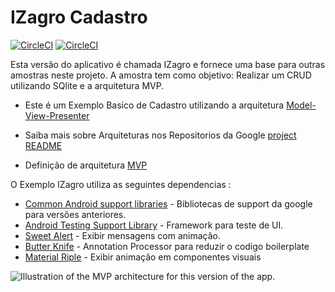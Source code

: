 # IZagro Cadastro

[![CircleCI](https://circleci.com/gh/ubiratansoares/tite/tree/master.svg?style=svg&circle-token=188c963e29f181c85e6c2559ca31ac3935fedc7e)](https://circleci.com/gh/ubiratansoares/tite/tree/master) 
[![CircleCI](https://circleci.com/gh/allefsousa/Adoro-Filmes/tree/master.svg?style=svg)](https://circleci.com/gh/allefsousa/Adoro-Filmes)

Esta versão do aplicativo é chamada IZagro e fornece uma base para outras amostras neste projeto. A amostra tem como objetivo:
Realizar um CRUD utilizando SQlite e a arquitetura MVP.

* Este é um Exemplo Basico de Cadastro utilizando a arquitetura [Model-View-Presenter](https://github.com/googlesamples/android-architecture/tree/todo-mvp/) 

* Saiba mais sobre Arquiteturas nos Repositorios da Google [project README](https://github.com/googlesamples/android-architecture/tree/master)
* Definição de arquitetura [MVP](https://en.wikipedia.org/wiki/Model%E2%80%93view%E2%80%93presenter) 

O Exemplo IZagro utiliza as seguintes dependencias :
* [Common Android support libraries](https://developer.android.com/topic/libraries/support-library/index.html) - Bibliotecas de support da google para versões anteriores.
* [Android Testing Support Library](https://developer.android.com/topic/libraries/testing-support-library/index.html) -  Framework para teste de UI.
* [Sweet Alert](https://github.com/F0RIS/sweet-alert-dialog) - Exibir mensagens com animação.
* [Butter Knife](http://jakewharton.github.io/butterknife/) - Annotation Processor para reduzir o codigo boilerplate
* [Material Riple](https://github.com/balysv/material-ripple) - Exibir animação em componentes visuais


<img src="https://i2.wp.com/blog.fossasia.org/wp-content/uploads/2017/07/blog6_1.png?w=600&ssl=1" alt="Illustration of the MVP architecture for this version of the app."/>
